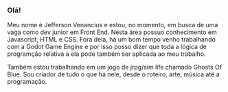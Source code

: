 ### Olá!

Meu nome é Jefferson Venancius e estou, no momento, em busca de uma vaga como dev junior em Front End.
Nesta área possuo conhecimento em Javascript, HTML e CSS. 
Fora dela, há um bom tempo venho trabalhando com a Godot Game Engine e por isso posso dizer que toda a lógica de programção relativa a ela pode também ser aplicada ao meu trabalho.

Também estou trabalhando em um jogo de jrpg/sim life chamado Ghosts Of Blue. Sou criador de tudo o que há nele, desde o roteiro, arte, música até a programação.
